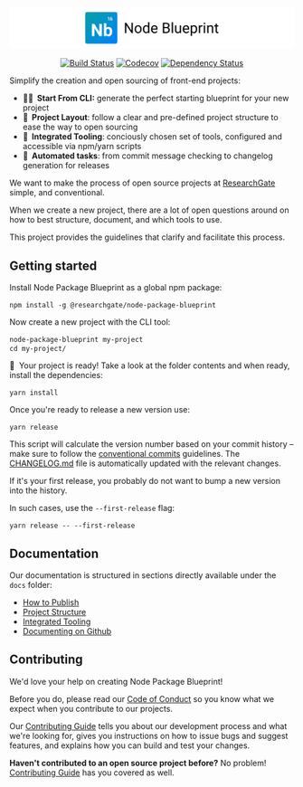 <p align="center">
  <img alt="Node Blueprint" src=".github/logo.svg" width="888">
</p>

<p align="center">
  <a href="https://travis-ci.org/researchgate/node-package-blueprint"><img alt="Build Status" src="https://travis-ci.org/researchgate/node-package-blueprint.svg?branch=master"></a>
  <a href="https://codecov.io/gh/researchgate/node-package-blueprint"><img alt="Codecov" src="https://img.shields.io/codecov/c/github/researchgate/node-package-blueprint.svg"></a>
  <a href="https://dependencyci.com/github/researchgate/node-package-blueprint"><img alt="Dependency Status" src="https://dependencyci.com/github/researchgate/node-package-blueprint/badge"></a>
</p>

Simplify the creation and open sourcing of front-end projects:

- **👩‍💻&nbsp;&nbsp;Start From CLI:** generate the perfect starting blueprint for your new project
- **📐&nbsp;&nbsp;Project Layout**: follow a clear and pre-defined project structure to ease the way to open sourcing
- **🔧&nbsp;&nbsp;Integrated Tooling**: conciously chosen set of tools, configured and accessible via npm/yarn scripts
- **🎡&nbsp;&nbsp;Automated tasks**: from commit message checking to changelog generation for releases

We want to make the process of open source projects at [ResearchGate](https://github.com/researchgate) simple, and conventional.

When we create a new project, there are a lot of open questions around on how to best structure, document, and which tools to use.

This project provides the guidelines that clarify and facilitate this process.

## Getting started

Install Node Package Blueprint as a global npm package:

```
npm install -g @researchgate/node-package-blueprint
```

Now create a new project with the CLI tool:

```
node-package-blueprint my-project
cd my-project/
```

🏁&nbsp;&nbsp;Your project is ready! Take a look at the folder contents and when ready, install the dependencies:

```
yarn install
```

Once you're ready to release a new version use:

```
yarn release
```

This script will calculate the version number based on your commit history – make sure to follow the [conventional commits](conventionalcommits.org) guidelines. The [CHANGELOG.md](./CHANGELOG.md) file is automatically updated with the relevant changes.

If it's your first release, you probably do not want to bump a new version into the history.

In such cases, use the `--first-release` flag:

```
yarn release -- --first-release
```

## Documentation

Our documentation is structured in sections directly available under the `docs` folder:

- [How to Publish](./docs/docs/publishing.md)
- [Project Structure](./docs/docs/project-structure.md)
- [Integrated Tooling](./docs/docs/integrated-tooling.md)
- [Documenting on Github](./docs/docs/documenting-on-github.md)

## Contributing

We'd love your help on creating Node Package Blueprint!

Before you do, please read our [Code of Conduct](.github/CODE_OF_CONDUCT.md) so you know what we expect when you contribute to our projects.

Our [Contributing Guide](.github/CONTRIBUTING.md) tells you about our development process and what we're looking for, gives you instructions on how to issue bugs and suggest features, and explains how you can build and test your changes.

**Haven't contributed to an open source project before?** No problem! [Contributing Guide](.github/CONTRIBUTING.md) has you covered as well.